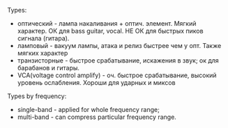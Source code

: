 Types:
- оптический - лампа накаливания + оптич. элемент. Мягкий характер. ОК для bass guitar, vocal. НЕ ОК для быстрых пиков сигнала (гитара).
- ламповый - вакуум лампы, атака и релиз быстрее чем у опт. Также мягких характер
- транзисторные - быстрое срабатывание, искажения в звук; ок для барабанов и гитары.
- VCA(voltage control amplify) - оч. быстрое срабатывание, высокий уровень ослабления. Хороши для ударных и миксов

Types by frequency:
- single-band - applied for whole frequency range;
- multi-band - can compress particular frequency range.
